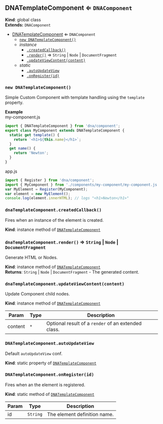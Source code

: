 <a name="DNATemplateComponent"></a>

## DNATemplateComponent ⇐ <code>DNAComponent</code>
**Kind**: global class  
**Extends:** <code>DNAComponent</code>  

* [DNATemplateComponent](#DNATemplateComponent) ⇐ <code>DNAComponent</code>
    * [`new DNATemplateComponent()`](#new_DNATemplateComponent_new)
    * _instance_
        * [`.createdCallback()`](#DNATemplateComponent+createdCallback)
        * [`.render()`](#DNATemplateComponent+render) ⇒ <code>String</code> &#124; <code>Node</code> &#124; <code>DocumentFragment</code>
        * [`.updateViewContent(content)`](#DNATemplateComponent+updateViewContent)
    * _static_
        * [`.autoUpdateView`](#DNATemplateComponent.autoUpdateView)
        * [`.onRegister(id)`](#DNATemplateComponent.onRegister)

<a name="new_DNATemplateComponent_new"></a>

### `new DNATemplateComponent()`
Simple Custom Component with template handling using the `template` property.

**Example**  
my-component.js
```js
import { DNATemplateComponent } from 'dna/component';
export class MyComponent extends DNATemplateComponent {
  static get template() {
    return `<h1>${this.name}</h1>`;
  }
  get name() {
    return 'Newton';
  }
}
```
app.js
```js
import { Register } from 'dna/component';
import { MyComponent } from './components/my-component/my-component.js';
var MyElement = Register(MyComponent);
var element = new MyElement();
console.log(element.innerHTML); // logs "<h1>Newton</h1>"
```
<a name="DNATemplateComponent+createdCallback"></a>

### `dnaTemplateComponent.createdCallback()`
Fires when an instance of the element is created.

**Kind**: instance method of <code>[DNATemplateComponent](#DNATemplateComponent)</code>  
<a name="DNATemplateComponent+render"></a>

### `dnaTemplateComponent.render()` ⇒ <code>String</code> &#124; <code>Node</code> &#124; <code>DocumentFragment</code>
Generate HTML or Nodes.

**Kind**: instance method of <code>[DNATemplateComponent](#DNATemplateComponent)</code>  
**Returns**: <code>String</code> &#124; <code>Node</code> &#124; <code>DocumentFragment</code> - The generated content.  
<a name="DNATemplateComponent+updateViewContent"></a>

### `dnaTemplateComponent.updateViewContent(content)`
Update Component child nodes.

**Kind**: instance method of <code>[DNATemplateComponent](#DNATemplateComponent)</code>  

| Param | Type | Description |
| --- | --- | --- |
| content | <code>\*</code> | Optional result of a `render` of an extended class. |

<a name="DNATemplateComponent.autoUpdateView"></a>

### `DNATemplateComponent.autoUpdateView`
Default `autoUpdateView` conf.

**Kind**: static property of <code>[DNATemplateComponent](#DNATemplateComponent)</code>  
<a name="DNATemplateComponent.onRegister"></a>

### `DNATemplateComponent.onRegister(id)`
Fires when an the element is registered.

**Kind**: static method of <code>[DNATemplateComponent](#DNATemplateComponent)</code>  

| Param | Type | Description |
| --- | --- | --- |
| id | <code>String</code> | The element definition name. |

